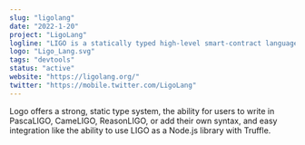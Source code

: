 ```yaml
---
slug: "ligolang"
date: "2022-1-20"
project: "LigoLang"
logline: "LIGO is a statically typed high-level smart-contract language that compiles down to Michelson."
logo: "Ligo_Lang.svg"
tags: "devtools"
status: "active"
website: "https://ligolang.org/"
twitter: "https://mobile.twitter.com/LigoLang"
---
```


Logo offers a strong, static type system, the ability for users to write in PascaLIGO, CameLIGO, ReasonLIGO, or add their own syntax, and easy integration like the ability to use LIGO as a Node.js library with Truffle.
